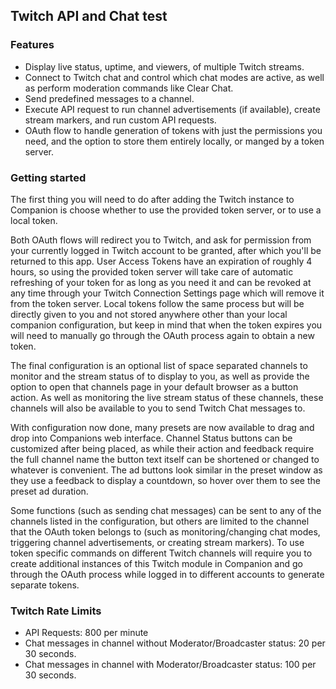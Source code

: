## Twitch API and Chat test

### Features
- Display live status, uptime, and viewers, of multiple Twitch streams.
- Connect to Twitch chat and control which chat modes are active, as well as perform moderation commands like Clear Chat.
- Send predefined messages to a channel.
- Execute API request to run channel advertisements (if available), create stream markers, and run custom API requests.
- OAuth flow to handle generation of tokens with just the permissions you need, and the option to store them entirely locally, or manged by a token server.


### Getting started
The first thing you will need to do after adding the Twitch instance to Companion is choose whether to use the provided token server, or to use a local token.

Both OAuth flows will redirect you to Twitch, and ask for permission from your currently logged in Twitch account to be granted, after which you'll be returned to this app. User Access Tokens have an expiration of roughly 4 hours, so using the provided token server will take care of automatic refreshing of your token for as long as you need it and can be revoked at any time through your Twitch Connection Settings page which will remove it from the token server. Local tokens follow the same process but will be directly given to you and not stored anywhere other than your local companion configuration, but keep in mind that when the token expires you will need to manually go through the OAuth process again to obtain a new token.

The final configuration is an optional list of space separated channels to monitor and the stream status of to display to you, as well as provide the option to open that channels page in your default browser as a button action. As well as monitoring the live stream status of these channels, these channels will also be available to you to send Twitch Chat messages to.

With configuration now done, many presets are now available to drag and drop into Companions web interface. Channel Status buttons can be customized after being placed, as while their action and feedback require the full channel name the button text itself can be shortened or changed to whatever is convenient. The ad buttons look similar in the preset window as they use a feedback to display a countdown, so hover over them to see the preset ad duration.

Some functions (such as sending chat messages) can be sent to any of the channels listed in the configuration, but others are limited to the channel that the OAuth token belongs to (such as monitoring/changing chat modes, triggering channel advertisements, or creating stream markers). To use token specific commands on different Twitch channels will require you to create additional instances of this Twitch module in Companion and go through the OAuth process while logged in to different accounts to generate separate tokens.


### Twitch Rate Limits
- API Requests: 800 per minute
- Chat messages in channel without Moderator/Broadcaster status: 20 per 30 seconds.
- Chat messages in channel with Moderator/Broadcaster status: 100 per 30 seconds.